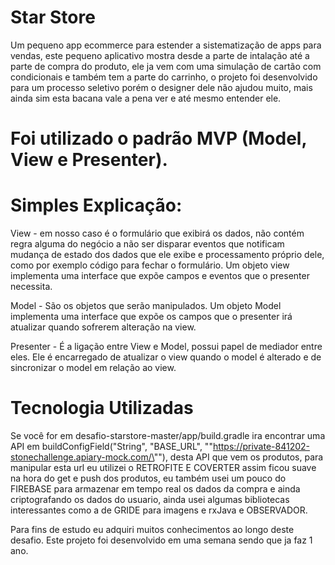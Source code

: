 # Star Store

Um pequeno app ecommerce para estender a sistematização de apps para vendas, este pequeno aplicativo mostra desde a parte de intalação 
até a parte de compra do produto, ele ja vem com uma simulação de cartão com condicionais e também tem a parte do carrinho, o projeto 
foi desenvolvido para um processo seletivo porém o designer dele não ajudou muito, mais ainda sim esta bacana vale a pena ver e até mesmo 
entender ele.

# Foi utilizado o padrão MVP (Model, View e Presenter).

# Simples Explicação:

View - em nosso caso é o formulário que exibirá os dados, não contém regra alguma do negócio a não ser disparar eventos que notificam mudança de estado dos dados que ele exibe e processamento próprio dele, como por exemplo código para fechar o formulário. Um objeto view implementa uma interface que expõe campos e eventos que o presenter necessita.

Model - São os objetos que serão manipulados. Um objeto Model implementa uma interface que expõe os campos que o presenter irá atualizar quando sofrerem alteração na view.

Presenter - É a ligação entre View e Model, possui papel de mediador entre eles. Ele é encarregado de atualizar o view quando o model é alterado e de sincronizar o model em relação ao view.

# Tecnologia Utilizadas 

Se você for em desafio-starstore-master/app/build.gradle ira encontrar uma API em buildConfigField("String", "BASE_URL", "\"https://private-841202-stonechallenge.apiary-mock.com/\""), desta API que vem os produtos, para manipular esta url eu utilizei o RETROFITE E COVERTER assim ficou suave na hora do get e push dos produtos, eu também usei um pouco do FIREBASE para armazenar em tempo real os dados da compra e ainda criptografando os dados do usuario, ainda usei algumas bibliotecas interessantes como a de GRIDE para imagens e rxJava e OBSERVADOR.

Para fins de estudo eu adquiri muitos conhecimentos ao longo deste desafio.
Este projeto foi desenvolvido em uma semana sendo que ja faz 1 ano.

